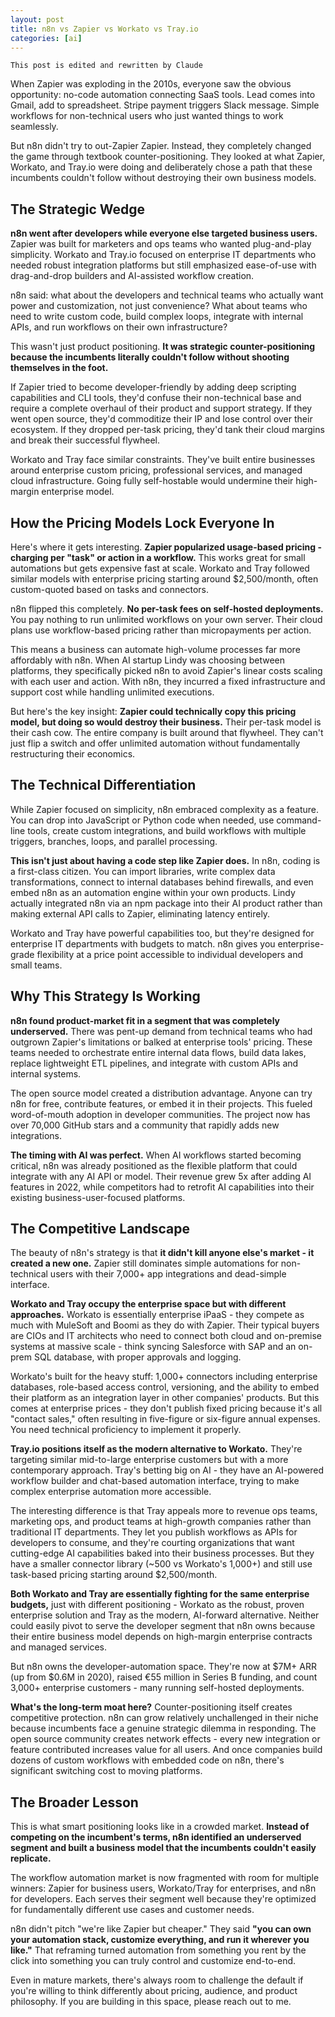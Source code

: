```yaml
---
layout: post
title: n8n vs Zapier vs Workato vs Tray.io
categories: [ai]
---
```


```
This post is edited and rewritten by Claude
```



When Zapier was exploding in the 2010s, everyone saw the obvious opportunity: no-code automation connecting SaaS tools. Lead comes into Gmail, add to spreadsheet. Stripe payment triggers Slack message. Simple workflows for non-technical users who just wanted things to work seamlessly.

But n8n didn't try to out-Zapier Zapier. Instead, they completely changed the game through textbook counter-positioning. They looked at what Zapier, Workato, and Tray.io were doing and deliberately chose a path that these incumbents couldn't follow without destroying their own business models.

## The Strategic Wedge

**n8n went after developers while everyone else targeted business users.** Zapier was built for marketers and ops teams who wanted plug-and-play simplicity. Workato and Tray.io focused on enterprise IT departments who needed robust integration platforms but still emphasized ease-of-use with drag-and-drop builders and AI-assisted workflow creation.

n8n said: what about the developers and technical teams who actually want power and customization, not just convenience? What about teams who need to write custom code, build complex loops, integrate with internal APIs, and run workflows on their own infrastructure?

This wasn't just product positioning. **It was strategic counter-positioning because the incumbents literally couldn't follow without shooting themselves in the foot.**

If Zapier tried to become developer-friendly by adding deep scripting capabilities and CLI tools, they'd confuse their non-technical base and require a complete overhaul of their product and support strategy. If they went open source, they'd commoditize their IP and lose control over their ecosystem. If they dropped per-task pricing, they'd tank their cloud margins and break their successful flywheel.

Workato and Tray face similar constraints. They've built entire businesses around enterprise custom pricing, professional services, and managed cloud infrastructure. Going fully self-hostable would undermine their high-margin enterprise model.

## How the Pricing Models Lock Everyone In

Here's where it gets interesting. **Zapier popularized usage-based pricing - charging per "task" or action in a workflow.** This works great for small automations but gets expensive fast at scale. Workato and Tray followed similar models with enterprise pricing starting around $2,500/month, often custom-quoted based on tasks and connectors.

n8n flipped this completely. **No per-task fees on self-hosted deployments.** You pay nothing to run unlimited workflows on your own server. Their cloud plans use workflow-based pricing rather than micropayments per action.

This means a business can automate high-volume processes far more affordably with n8n. When AI startup Lindy was choosing between platforms, they specifically picked n8n to avoid Zapier's linear costs scaling with each user and action. With n8n, they incurred a fixed infrastructure and support cost while handling unlimited executions.

But here's the key insight: **Zapier could technically copy this pricing model, but doing so would destroy their business.** Their per-task model is their cash cow. The entire company is built around that flywheel. They can't just flip a switch and offer unlimited automation without fundamentally restructuring their economics.

## The Technical Differentiation

While Zapier focused on simplicity, n8n embraced complexity as a feature. You can drop into JavaScript or Python code when needed, use command-line tools, create custom integrations, and build workflows with multiple triggers, branches, loops, and parallel processing.

**This isn't just about having a code step like Zapier does.** In n8n, coding is a first-class citizen. You can import libraries, write complex data transformations, connect to internal databases behind firewalls, and even embed n8n as an automation engine within your own products. Lindy actually integrated n8n via an npm package into their AI product rather than making external API calls to Zapier, eliminating latency entirely.

Workato and Tray have powerful capabilities too, but they're designed for enterprise IT departments with budgets to match. n8n gives you enterprise-grade flexibility at a price point accessible to individual developers and small teams.

## Why This Strategy Is Working

**n8n found product-market fit in a segment that was completely underserved.** There was pent-up demand from technical teams who had outgrown Zapier's limitations or balked at enterprise tools' pricing. These teams needed to orchestrate entire internal data flows, build data lakes, replace lightweight ETL pipelines, and integrate with custom APIs and internal systems.

The open source model created a distribution advantage. Anyone can try n8n for free, contribute features, or embed it in their projects. This fueled word-of-mouth adoption in developer communities. The project now has over 70,000 GitHub stars and a community that rapidly adds new integrations.

**The timing with AI was perfect.** When AI workflows started becoming critical, n8n was already positioned as the flexible platform that could integrate with any AI API or model. Their revenue grew 5x after adding AI features in 2022, while competitors had to retrofit AI capabilities into their existing business-user-focused platforms.

## The Competitive Landscape

The beauty of n8n's strategy is that **it didn't kill anyone else's market - it created a new one.** Zapier still dominates simple automations for non-technical users with their 7,000+ app integrations and dead-simple interface. 

**Workato and Tray occupy the enterprise space but with different approaches.** Workato is essentially enterprise iPaaS - they compete as much with MuleSoft and Boomi as they do with Zapier. Their typical buyers are CIOs and IT architects who need to connect both cloud and on-premise systems at massive scale - think syncing Salesforce with SAP and an on-prem SQL database, with proper approvals and logging.

Workato's built for the heavy stuff: 1,000+ connectors including enterprise databases, role-based access control, versioning, and the ability to embed their platform as an integration layer in other companies' products. But this comes at enterprise prices - they don't publish fixed pricing because it's all "contact sales," often resulting in five-figure or six-figure annual expenses. You need technical proficiency to implement it properly.

**Tray.io positions itself as the modern alternative to Workato.** They're targeting similar mid-to-large enterprise customers but with a more contemporary approach. Tray's betting big on AI - they have an AI-powered workflow builder and chat-based automation interface, trying to make complex enterprise automation more accessible.

The interesting difference is that Tray appeals more to revenue ops teams, marketing ops, and product teams at high-growth companies rather than traditional IT departments. They let you publish workflows as APIs for developers to consume, and they're courting organizations that want cutting-edge AI capabilities baked into their business processes. But they have a smaller connector library (~500 vs Workato's 1,000+) and still use task-based pricing starting around $2,500/month.

**Both Workato and Tray are essentially fighting for the same enterprise budgets,** just with different positioning - Workato as the robust, proven enterprise solution and Tray as the modern, AI-forward alternative. Neither could easily pivot to serve the developer segment that n8n owns because their entire business model depends on high-margin enterprise contracts and managed services.

But n8n owns the developer-automation space. They're now at $7M+ ARR (up from $0.6M in 2020), raised €55 million in Series B funding, and count 3,000+ enterprise customers - many running self-hosted deployments.

**What's the long-term moat here?** Counter-positioning itself creates competitive protection. n8n can grow relatively unchallenged in their niche because incumbents face a genuine strategic dilemma in responding. The open source community creates network effects - every new integration or feature contributed increases value for all users. And once companies build dozens of custom workflows with embedded code on n8n, there's significant switching cost to moving platforms.

## The Broader Lesson

This is what smart positioning looks like in a crowded market. **Instead of competing on the incumbent's terms, n8n identified an underserved segment and built a business model that the incumbents couldn't easily replicate.**

The workflow automation market is now fragmented with room for multiple winners: Zapier for business users, Workato/Tray for enterprises, and n8n for developers. Each serves their segment well because they're optimized for fundamentally different use cases and customer needs.

n8n didn't pitch "we're like Zapier but cheaper." They said **"you can own your automation stack, customize everything, and run it wherever you like."** That reframing turned automation from something you rent by the click into something you can truly control and customize end-to-end.

Even in mature markets, there's always room to challenge the default if you're willing to think differently about pricing, audience, and product philosophy. If you are building in this space, please reach out to me. 
